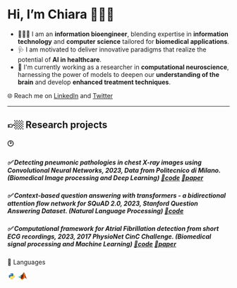 # Hi, I’m Chiara 👋🏼😊

- 👩🏻‍💻 I am an **information bioengineer**, blending expertise in **information technology** and **computer science** tailored for **biomedical applications**. 
- 🩺 I am motivated to deliver innovative paradigms that realize the potential of **AI in healthcare**. 
- 🧠 I'm currently working as a researcher in **computational neuroscience**, harnessing the power of models to deepen our **understanding of the brain** and develop **enhanced treatment techniques**. 



🌐 Reach me on [LinkedIn](https://www.linkedin.com/in/chiaraboscarino/) and [Twitter](https://x.com/i/flow/login?redirect_after_login=%2F30sca_)

---

## 👉🏼 Research projects
#### 🕑
##### ✅ _Detecting pneumonic pathologies in chest X-ray images using Convolutional Neural Networks_, 2023, Data from Politecnico di Milano. (Biomedical Image processing and Deep Learning) [🔗code](https://github.com/ChiaraBoscarino/XrAI)  [🔗paper](https://github.com/ChiaraBoscarino/XrAI/blob/main/XrAI_scientific_report.pdf)
##### ✅ _Context‐based question answering with transformers - a bidirectional attention flow network for SQuAD 2.0_, 2023, Stanford Question Answering Dataset. (Natural Language Processing) [🔗code](https://github.com/NLP-course-project-2023/BiDAF)
##### ✅ _Computational framework for Atrial Fibrillation detection from short ECG recordings_, 2023, 2017 PhysioNet CinC Challenge. (Biomedical signal processing and Machine Learning) [🔗code](https://github.com/FilippoCastellani/CaBoLo?tab=readme-ov-file)  [🔗paper](https://github.com/FilippoCastellani/CaBoLo/blob/main/Report_BSP_Lab_Assignment.pdf)


🔧 Languages

<code><img height="20" alt="javascript" src="https://raw.githubusercontent.com/github/explore/80688e429a7d4ef2fca1e82350fe8e3517d3494d/topics/python/python.png"></code>
<code><img height="20" alt="javascript" src="https://raw.githubusercontent.com/github/explore/80688e429a7d4ef2fca1e82350fe8e3517d3494d/topics/matlab/matlab.png"></code>

<!---
ChiaraBoscarino/ChiaraBoscarino is a ✨ special ✨ repository because its `README.md` (this file) appears on your GitHub profile.
You can click the Preview link to take a look at your changes.
--->
